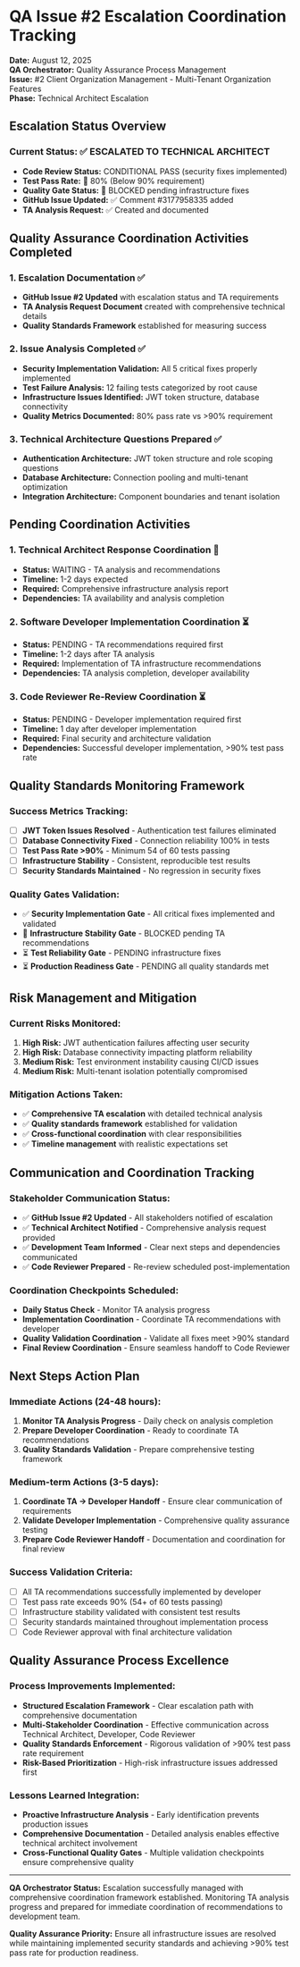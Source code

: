 # QA Issue #2 Escalation Coordination Tracking

**Date:** August 12, 2025  
**QA Orchestrator:** Quality Assurance Process Management  
**Issue:** #2 Client Organization Management - Multi-Tenant Organization Features  
**Phase:** Technical Architect Escalation  

## Escalation Status Overview

### Current Status: ✅ ESCALATED TO TECHNICAL ARCHITECT
- **Code Review Status:** CONDITIONAL PASS (security fixes implemented)
- **Test Pass Rate:** 🔴 80% (Below 90% requirement)
- **Quality Gate Status:** 🔴 BLOCKED pending infrastructure fixes
- **GitHub Issue Updated:** ✅ Comment #3177958335 added
- **TA Analysis Request:** ✅ Created and documented

## Quality Assurance Coordination Activities Completed

### 1. Escalation Documentation ✅
- **GitHub Issue #2 Updated** with escalation status and TA requirements
- **TA Analysis Request Document** created with comprehensive technical details
- **Quality Standards Framework** established for measuring success

### 2. Issue Analysis Completed ✅
- **Security Implementation Validation:** All 5 critical fixes properly implemented
- **Test Failure Analysis:** 12 failing tests categorized by root cause
- **Infrastructure Issues Identified:** JWT token structure, database connectivity
- **Quality Metrics Documented:** 80% pass rate vs >90% requirement

### 3. Technical Architecture Questions Prepared ✅
- **Authentication Architecture:** JWT token structure and role scoping questions
- **Database Architecture:** Connection pooling and multi-tenant optimization
- **Integration Architecture:** Component boundaries and tenant isolation

## Pending Coordination Activities

### 1. Technical Architect Response Coordination 🔄
- **Status:** WAITING - TA analysis and recommendations
- **Timeline:** 1-2 days expected
- **Required:** Comprehensive infrastructure analysis report
- **Dependencies:** TA availability and analysis completion

### 2. Software Developer Implementation Coordination ⏳
- **Status:** PENDING - TA recommendations required first
- **Timeline:** 1-2 days after TA analysis
- **Required:** Implementation of TA infrastructure recommendations
- **Dependencies:** TA analysis completion, developer availability

### 3. Code Reviewer Re-Review Coordination ⏳
- **Status:** PENDING - Developer implementation required first
- **Timeline:** 1 day after developer implementation
- **Required:** Final security and architecture validation
- **Dependencies:** Successful developer implementation, >90% test pass rate

## Quality Standards Monitoring Framework

### Success Metrics Tracking:
- [ ] **JWT Token Issues Resolved** - Authentication test failures eliminated
- [ ] **Database Connectivity Fixed** - Connection reliability 100% in tests
- [ ] **Test Pass Rate >90%** - Minimum 54 of 60 tests passing
- [ ] **Infrastructure Stability** - Consistent, reproducible test results
- [ ] **Security Standards Maintained** - No regression in security fixes

### Quality Gates Validation:
- ✅ **Security Implementation Gate** - All critical fixes implemented and validated
- 🔴 **Infrastructure Stability Gate** - BLOCKED pending TA recommendations
- ⏳ **Test Reliability Gate** - PENDING infrastructure fixes
- ⏳ **Production Readiness Gate** - PENDING all quality standards met

## Risk Management and Mitigation

### Current Risks Monitored:
1. **High Risk:** JWT authentication failures affecting user security
2. **High Risk:** Database connectivity impacting platform reliability  
3. **Medium Risk:** Test environment instability causing CI/CD issues
4. **Medium Risk:** Multi-tenant isolation potentially compromised

### Mitigation Actions Taken:
- ✅ **Comprehensive TA escalation** with detailed technical analysis
- ✅ **Quality standards framework** established for validation
- ✅ **Cross-functional coordination** with clear responsibilities
- ✅ **Timeline management** with realistic expectations set

## Communication and Coordination Tracking

### Stakeholder Communication Status:
- ✅ **GitHub Issue #2 Updated** - All stakeholders notified of escalation
- ✅ **Technical Architect Notified** - Comprehensive analysis request provided
- ✅ **Development Team Informed** - Clear next steps and dependencies communicated
- ✅ **Code Reviewer Prepared** - Re-review scheduled post-implementation

### Coordination Checkpoints Scheduled:
- **Daily Status Check** - Monitor TA analysis progress
- **Implementation Coordination** - Coordinate TA recommendations with developer
- **Quality Validation Coordination** - Validate all fixes meet >90% standard
- **Final Review Coordination** - Ensure seamless handoff to Code Reviewer

## Next Steps Action Plan

### Immediate Actions (24-48 hours):
1. **Monitor TA Analysis Progress** - Daily check on analysis completion
2. **Prepare Developer Coordination** - Ready to coordinate TA recommendations
3. **Quality Standards Validation** - Prepare comprehensive testing framework

### Medium-term Actions (3-5 days):
1. **Coordinate TA → Developer Handoff** - Ensure clear communication of requirements
2. **Validate Developer Implementation** - Comprehensive quality assurance testing
3. **Prepare Code Reviewer Handoff** - Documentation and coordination for final review

### Success Validation Criteria:
- [ ] All TA recommendations successfully implemented by developer
- [ ] Test pass rate exceeds 90% (54+ of 60 tests passing)
- [ ] Infrastructure stability validated with consistent test results
- [ ] Security standards maintained throughout implementation process
- [ ] Code Reviewer approval with final architecture validation

## Quality Assurance Process Excellence

### Process Improvements Implemented:
- **Structured Escalation Framework** - Clear escalation path with comprehensive documentation
- **Multi-Stakeholder Coordination** - Effective communication across Technical Architect, Developer, Code Reviewer
- **Quality Standards Enforcement** - Rigorous validation of >90% test pass rate requirement
- **Risk-Based Prioritization** - High-risk infrastructure issues addressed first

### Lessons Learned Integration:
- **Proactive Infrastructure Analysis** - Early identification prevents production issues
- **Comprehensive Documentation** - Detailed analysis enables effective technical architect involvement
- **Cross-Functional Quality Gates** - Multiple validation checkpoints ensure comprehensive quality

---

**QA Orchestrator Status:** Escalation successfully managed with comprehensive coordination framework established. Monitoring TA analysis progress and prepared for immediate coordination of recommendations to development team.

**Quality Assurance Priority:** Ensure all infrastructure issues are resolved while maintaining implemented security standards and achieving >90% test pass rate for production readiness.